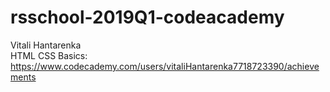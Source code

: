 # rsschool-2019Q1-codeacademy

Vitali Hantarenka <br />
HTML CSS Basics: https://www.codecademy.com/users/vitaliHantarenka7718723390/achievements